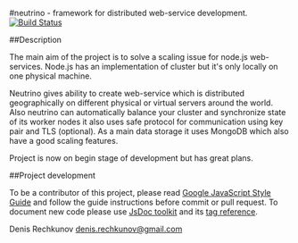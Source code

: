 #neutrino - framework for distributed web-service development.[![Build Status](https://secure.travis-ci.org/DenisRechkunov/neutrino.png)](http://travis-ci.org/DenisRechkunov/neutrino)

##Description

The main aim of the project is to solve a scaling issue for node.js web-services. Node.js has an implementation of cluster but it's only locally on one physical machine.

Neutrino gives ability to create web-service which is distributed geographically on different physical or virtual servers around the world. Also neutrino can automatically balance your cluster and synchronize state of its worker nodes it also uses safe protocol for communication using key pair and TLS (optional). As a main data storage it uses MongoDB which also have a good scaling features.

Project is now on begin stage of development but has great plans.

##Project development

To be a contributor of this project, please read [Google JavaScript Style Guide](http://google-styleguide.googlecode.com/svn/trunk/javascriptguide.xml) and follow the guide instructions before commit or pull request. To document new code please use [JsDoc toolkit](http://code.google.com/p/jsdoc-toolkit/) and its [tag reference](http://code.google.com/p/jsdoc-toolkit/wiki/TagReference).

Denis Rechkunov <denis.rechkunov@gmail.com>